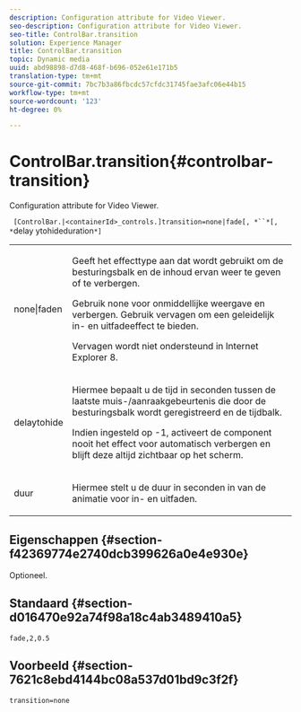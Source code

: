 ```yaml
---
description: Configuration attribute for Video Viewer.
seo-description: Configuration attribute for Video Viewer.
seo-title: ControlBar.transition
solution: Experience Manager
title: ControlBar.transition
topic: Dynamic media
uuid: abd98898-d7d8-468f-b696-052e61e171b5
translation-type: tm+mt
source-git-commit: 7bc7b3a86fbcdc57cfdc31745fae3afc06e44b15
workflow-type: tm+mt
source-wordcount: '123'
ht-degree: 0%

---
```



# ControlBar.transition{#controlbar-transition}

Configuration attribute for Video Viewer.

` [ControlBar.|<containerId>_controls.]transition=none|fade[, *``*[, *`delay ytohideduration`*]`

<table id="table_C616483932C2482CA9794DDD7313FD7C"> 
 <tbody> 
  <tr> 
   <td colname="col1"> <p> <span class="codeph"> none|faden</span> </p> </td> 
   <td colname="col2"> <p> Geeft het effecttype aan dat wordt gebruikt om de besturingsbalk en de inhoud ervan weer te geven of te verbergen. </p> <p>Gebruik <span class="codeph"> none</span> voor onmiddellijke weergave en verbergen. Gebruik <span class="codeph"> vervagen</span> om een geleidelijk in- en uitfadeeffect te bieden. </p> <p>Vervagen wordt niet ondersteund in Internet Explorer 8. </p> </td> 
  </tr> 
  <tr> 
   <td colname="col1"> <p> <span class="codeph"> <span class="varname"> delaytohide</span> </span> </p> </td> 
   <td colname="col2"> <p>Hiermee bepaalt u de tijd in seconden tussen de laatste muis-/aanraakgebeurtenis die door de besturingsbalk wordt geregistreerd en de tijdbalk. </p> <p> Indien ingesteld op <span class="codeph"> -1</span>, activeert de component nooit het effect voor automatisch verbergen en blijft deze altijd zichtbaar op het scherm. </p> </td> 
  </tr> 
  <tr> 
   <td colname="col1"> <p> <span class="codeph"> <span class="varname"> duur</span> </span> </p> </td> 
   <td colname="col2"> <p>Hiermee stelt u de duur in seconden in van de animatie voor in- en uitfaden. </p> </td> 
  </tr> 
 </tbody> 
</table>

## Eigenschappen {#section-f42369774e2740dcb399626a0e4e930e}

Optioneel.

## Standaard {#section-d016470e92a74f98a18c4ab3489410a5}

`fade,2,0.5`

## Voorbeeld {#section-7621c8ebd4144bc08a537d01bd9c3f2f}

```
transition=none
```

